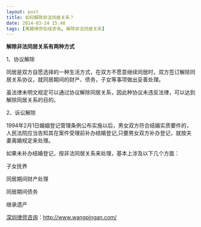 ```yaml
---
layout: post
title: 如何解除非法同居关系？
date: 2014-03-24 15:48
tags: [离婚律师在线咨询, 解除非法同居关系]
---
```

<strong>解除非法同居关系有两种方式</strong>

1、协议解除

同居是双方自愿选择的一种生活方式，在双方不愿意继续同居时，双方签订解除同居关系协议，就同居期间的财产、债务，子女等事项做出妥善处理。

虽法律未明文规定可以通过协议解除同居关系，因此种协议未违反法律，可以达到解除同居关系的目的。

2、诉讼解除

1994年2月1日婚姻登记管理条例公布实施以后，男女双方符合结婚实质要件的，人民法院应当告知其在案件受理前补办结婚登记,只要男女双方补办登记，就按夫妻离婚规定来处理。

如果未补办结婚登记，按非法同居关系来处理，基本上涉及以下几个方面：

子女抚养

同居期间财产处理

同居期间债务

继承遗产



<a href="http://www.wangpingan.com/">深圳律师咨询</a>：<a href="http://www.wangpingan.com/">http://www.wangpingan.com/</a>

